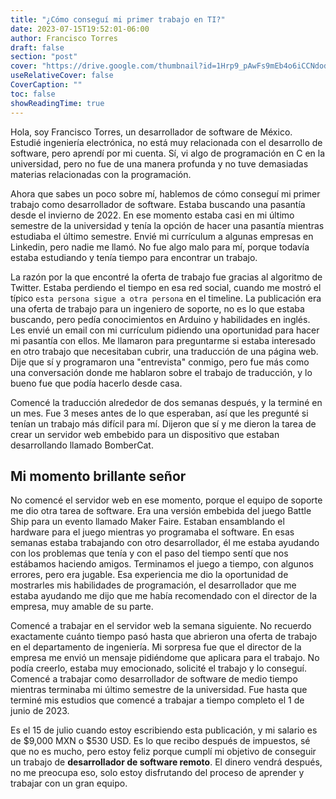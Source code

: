 ```yaml
---
title: "¿Cómo conseguí mi primer trabajo en TI?"
date: 2023-07-15T19:52:01-06:00
author: Francisco Torres
draft: false
section: "post"
cover: "https://drive.google.com/thumbnail?id=1Hrp9_pAwFs9mEb4o6iCCNdod2BqTveYK&sz=w1920-h1080"
useRelativeCover: false
CoverCaption: ""
toc: false
showReadingTime: true
---
```


Hola, soy Francisco Torres, un desarrollador de software de México. Estudié ingeniería electrónica, no está muy relacionada con el desarrollo de software, pero aprendí por mi cuenta. Sí, vi algo de programación en C en la universidad, pero no fue de una manera profunda y no tuve demasiadas materias relacionadas con la programación.

Ahora que sabes un poco sobre mí, hablemos de cómo conseguí mi primer trabajo como desarrollador de software. Estaba buscando una pasantía desde el invierno de 2022. En ese momento estaba casi en mi último semestre de la universidad y tenía la opción de hacer una pasantía mientras estudiaba el último semestre. Envié mi currículum a algunas empresas en Linkedin, pero nadie me llamó. No fue algo malo para mí, porque todavía estaba estudiando y tenía tiempo para encontrar un trabajo.

La razón por la que encontré la oferta de trabajo fue gracias al algoritmo de Twitter. Estaba perdiendo el tiempo en esa red social, cuando me mostró el típico `esta persona sigue a otra persona` en el timeline. La publicación era una oferta de trabajo para un ingeniero de soporte, no es lo que estaba buscando, pero pedía conocimientos en Arduino y habilidades en inglés. Les envié un email con mi currículum pidiendo una oportunidad para hacer mi pasantía con ellos. Me llamaron para preguntarme si estaba interesado en otro trabajo que necesitaban cubrir, una traducción de una página web. Dije que sí y programaron una "entrevista" conmigo, pero fue más como una conversación donde me hablaron sobre el trabajo de traducción, y lo bueno fue que podía hacerlo desde casa.

Comencé la traducción alrededor de dos semanas después, y la terminé en un mes. Fue 3 meses antes de lo que esperaban, así que les pregunté si tenían un trabajo más difícil para mí. Dijeron que sí y me dieron la tarea de crear un servidor web embebido para un dispositivo que estaban desarrollando llamado BomberCat.

## Mi momento brillante señor

No comencé el servidor web en ese momento, porque el equipo de soporte me dio otra tarea de software. Era una versión embebida del juego Battle Ship para un evento llamado Maker Faire. Estaban ensamblando el hardware para el juego mientras yo programaba el software. En esas semanas estaba trabajando con otro desarrollador, él me estaba ayudando con los problemas que tenía y con el paso del tiempo sentí que nos estábamos haciendo amigos. Terminamos el juego a tiempo, con algunos errores, pero era jugable. Esa experiencia me dio la oportunidad de mostrarles mis habilidades de programación, el desarrollador que me estaba ayudando me dijo que me había recomendado con el director de la empresa, muy amable de su parte.

Comencé a trabajar en el servidor web la semana siguiente. No recuerdo exactamente cuánto tiempo pasó hasta que abrieron una oferta de trabajo en el departamento de ingeniería. Mi sorpresa fue que el director de la empresa me envió un mensaje pidiéndome que aplicara para el trabajo. No podía creerlo, estaba muy emocionado, solicité el trabajo y lo conseguí. Comencé a trabajar como desarrollador de software de medio tiempo mientras terminaba mi último semestre de la universidad. Fue hasta que terminé mis estudios que comencé a trabajar a tiempo completo el 1 de junio de 2023.

Es el 15 de julio cuando estoy escribiendo esta publicación, y mi salario es de $9,000 MXN o $530 USD. Es lo que recibo después de impuestos, sé que no es mucho, pero estoy feliz porque cumplí mi objetivo de conseguir un trabajo de **desarrollador de software remoto**. El dinero vendrá después, no me preocupa eso, solo estoy disfrutando del proceso de aprender y trabajar con un gran equipo.